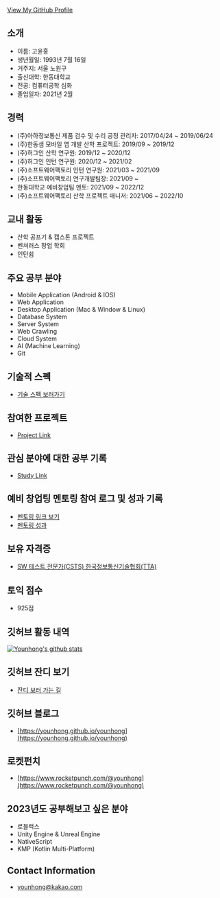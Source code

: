 <!--
**Younhong/Younhong** is a ✨ _special_ ✨ repository because its `README.md` (this file) appears on your GitHub profile.
-->

[View My GitHub Profile](https://github.com/Younhong)

## 소개
* 이름: 고윤홍
* 생년월일: 1993년 7월 16일
* 거주지: 서울 노원구
* 출신대학: 한동대학교
* 전공: 컴퓨터공학 심화
* 졸업일자: 2021년 2월

## 경력
* (주)아하정보통신 제품 검수 및 수리 공정 관리자: 2017/04/24 ~ 2019/06/24
* (주)한동샘 모바일 앱 개발 산학 프로젝트: 2019/09 ~ 2019/12
* (주)허그인 산학 연구원: 2019/12 ~ 2020/12
* (주)허그인 인턴 연구원: 2020/12 ~ 2021/02
* (주)소프트웨어팩토리 인턴 연구원: 2021/03 ~ 2021/09
* (주)소프트웨어팩토리 연구개발팀장: 2021/09 ~
* 한동대학교 예비창업팀 멘토: 2021/09 ~ 2022/12
* (주)소프트웨어팩토리 산학 프로젝트 매니저: 2021/06 ~ 2022/10

## 교내 활동
* 산학 공프기 & 캡스톤 프로젝트
* 벤쳐러스 창업 학회
* 인턴쉽

## 주요 공부 분야
* Mobile Application (Android & IOS)
* Web Application
* Desktop Application (Mac & Window & Linux) 
* Database System
* Server System
* Web Crawling
* Cloud System
* AI (Machine Learning)
* Git

## 기술적 스펙
* [기술 스펙 보러가기](https://planet-collar-b02.notion.site/a8ebfc98555e4e6dbf60e65b82cae429)

## 참여한 프로젝트
* [Project Link](https://planet-collar-b02.notion.site/d914fe48d9274de1960e41e91c78e7a0)

## 관심 분야에 대한 공부 기록
* [Study Link](https://planet-collar-b02.notion.site/0cb0f086269844bbba174c8613ed2300)

## 예비 창업팅 멘토링 참여 로그 및 성과 기록
* [멘토링 링크 보기](https://planet-collar-b02.notion.site/0a01e5349a95463e9d153f7728ec8067)
* [멘토링 성과](https://planet-collar-b02.notion.site/316f2e3739b74ca584e1e468929e70fd)

## 보유 자격증
* [SW 테스트 전문가(CSTS) 한국정보통신기술협회(TTA)](https://github.com/Younhong/younhong/blob/master/TTA%E1%84%8B%E1%85%A1%E1%84%8F%E1%85%A1%E1%84%83%E1%85%A6%E1%84%86%E1%85%B5%20%E1%84%8C%E1%85%A1%E1%84%80%E1%85%A7%E1%86%A8%E1%84%8E%E1%85%B1%E1%84%83%E1%85%B3%E1%86%A8%E1%84%92%E1%85%AA%E1%86%A8%E1%84%8B%E1%85%B5%E1%86%AB%E1%84%89%E1%85%A5.pdf)

## 토익 점수
* 925점

## 깃허브 활동 내역
[![Younhong's github stats](https://github-readme-stats.vercel.app/api?username=younhong&show_icons=true&theme=tokyonight)](https://github.com/anuraghazra/github-readme-stats)

## 깃허브 잔디 보기
* [잔디 보러 가는 길](https://younhong.github.io/younhong/contribution.html)

## 깃허브 블로그
* [https://younhong.github.io/younhong](https://younhong.github.io/younhong)

## 로켓펀치
* [https://www.rocketpunch.com/@younhong](https://www.rocketpunch.com/@younhong)

## 2023년도 공부해보고 싶은 분야
* 로블럭스
* Unity Engine & Unreal Engine
* NativeScript
* KMP (Kotlin Multi-Platform)

## Contact Information
* <a href="mailto: younhong@kakao.com">younhong@kakao.com</a> 
